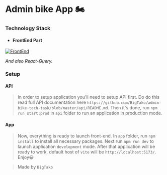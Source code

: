# Admin bike App 🏍

### Technology Stack

- #### FrontEnd Part

[![FrontEnd](https://skillicons.dev/icons?i=react,styledcomponents,vite)](https://skillicons.dev)

_And also React-Query._

### Setup

#### API

> In order to setup application you'll need to setup API first. Do do this read full API documentation here `https://github.com/BigTako/admin-bike-tech-task/blob/master/api/README.md`. Then it's done, run `npm run start:prod` in `api` folder to run an application in production mode.

#### App

> Now, everything is ready to launch front-end. In `app` folder, run `npm install` to install all necessary packages. Next run `npm run dev` to launch application `development` mode. After that application will be ready to work, default host of `vite` will be `http://localhost:5173/`. Enjoy😀

> Made by `BigTako`
